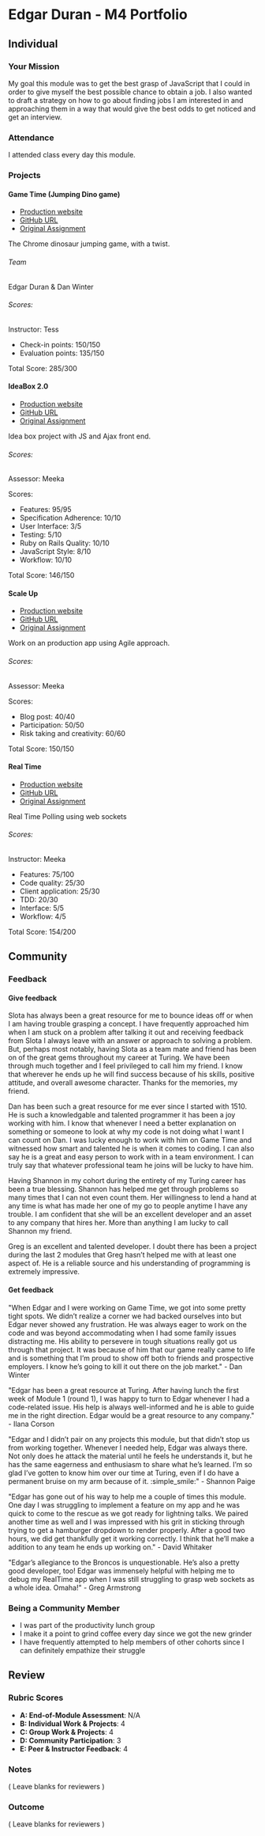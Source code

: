 # Edgar Duran - M4 Portfolio

## Individual

### Your Mission
My goal this module was to get the best grasp of JavaScript that I could in order to give myself the best possible chance to obtain a job.
I also wanted to draft a strategy on how to go about finding jobs I am interested in and approaching them in a way that would give the best odds to get noticed and get an interview.

### Attendance

I attended class every day this module.

### Projects

#### Game Time (Jumping Dino game)

* [Production website](http://danjwinter.github.io/game-time-t-rex/)
* [GitHub URL](https://github.com/edgarduran/game-time-t-rex)
* [Original Assignment](https://github.com/turingschool/lesson_plans/blob/master/ruby_04-apis_and_scalability/gametime_project.markdown)

The Chrome dinosaur jumping game, with a twist.

###### Team
Edgar Duran & Dan Winter

###### Scores:
Instructor: Tess

* Check-in points: 150/150
* Evaluation points: 135/150

Total Score: 285/300

#### IdeaBox 2.0

* [Production website](edgars-ideabox.herokuapp.com)
* [GitHub URL](https://github.com/edgarduran/ideabox-2.0)
* [Original Assignment](https://github.com/turingschool/curriculum/blob/master/source/projects/revenge_of_idea_box.markdown)

Idea box project with JS and Ajax front end.

###### Scores:
Assessor: Meeka

Scores:
* Features: 95/95
* Specification Adherence: 10/10
* User Interface: 3/5
* Testing: 5/10
* Ruby on Rails Quality: 10/10
* JavaScript Style: 8/10
* Workflow: 10/10

Total Score: 146/150

#### Scale Up

* [Production website](lookingforme.herokuapp.com)
* [GitHub URL](https://github.com/LookingForMe/lookingfor)
* [Original Assignment](https://github.com/turingschool/curriculum/blob/master/source/projects/the_scale_up.markdown)

Work on an production app using Agile approach.

###### Scores:
Assessor: Meeka

Scores:
* Blog post: 40/40
* Participation: 50/50
* Risk taking and creativity: 60/60

Total Score: 150/150

#### Real Time

* [Production website](edgars-real-time.herokuapp.com)
* [GitHub URL](https://github.com/edgarduran/real-time)
* [Original Assignment](https://github.com/turingschool/curriculum/blob/master/source/projects/real_time.markdown)

Real Time Polling using web sockets

###### Scores:

Instructor: Meeka

* Features: 75/100
* Code quality: 25/30
* Client application: 25/30
* TDD: 20/30
* Interface: 5/5
* Workflow: 4/5

Total Score: 154/200

## Community

### Feedback

#### Give feedback

Slota has always been a great resource for me to bounce ideas off or when I am having trouble grasping a concept. I have frequently approached him when I am stuck on a problem after talking it out and receiving feedback from Slota I always leave with an answer or approach to solving a problem. But, perhaps most notably, having Slota as a team mate and friend has been on of the great gems throughout my career at Turing. We have been through much together and I feel privileged to call him my friend. I know that wherever he ends up he will find success because of his skills, positive attitude, and overall awesome character. Thanks for the memories, my friend.

Dan has been such a great resource for me ever since I started with 1510. He is such a knowledgable and talented programmer it has been a joy working with him. I know that whenever I need a better explanation on something or someone to look at why my code is not doing what I want I can count on Dan. I was lucky enough to work with him on Game Time and witnessed how smart and talented he is when it comes to coding. I can also say he is a great and easy person to work with in a team environment.  I can truly say that whatever professional team he joins will be lucky to have him.

Having Shannon in my cohort during the entirety of my Turing career has been a true blessing. Shannon has helped me get through problems so many times that I can not even count them. Her willingness to lend a hand at any time is what has made her one of my go to people anytime I have any trouble. I am confident that she will be an excellent developer and an asset to any company that hires her. More than anything I am lucky to call Shannon my friend.

Greg is an excellent and talented developer. I doubt there has been a project during the last 2 modules that Greg hasn’t helped me with at least one aspect of. He is a reliable source and his understanding of programming is extremely impressive.


#### Get feedback

"When Edgar and I were working on Game Time, we got into some pretty tight spots. We didn’t realize a corner we had backed ourselves into but Edgar never showed any frustration. He was always eager to work on the code and was beyond accommodating when I had some family issues distracting me. His ability to persevere in tough situations really got us through that project. It was because of him that our game really came to life and is something that I’m proud to show off both to friends and prospective employers. I know he’s going to kill it out there on the job market." - Dan Winter

"Edgar has been a great resource at Turing. After having lunch the first week of Module 1 (round 1), I was happy to turn to Edgar whenever I had a code-related issue. His help is always well-informed and he is able to guide me in the right direction. Edgar would be a great resource to any company." - Ilana Corson

"Edgar and I didn’t pair on any projects this module, but that didn’t stop us from working together. Whenever I needed help, Edgar was always there. Not only does he attack the material until he feels he understands it, but he has the same eagerness and enthusiasm to share what he’s learned. I’m so glad I’ve gotten to know him over our time at Turing, even if I do have a permanent bruise on my arm because of it. :simple_smile:" - Shannon Paige

"Edgar has gone out of his way to help me a couple of times this module.  One day I was struggling to implement a feature on my app and he was quick to come to the rescue as we got ready for lightning talks.  We paired another time as well and I was impressed with his grit in sticking through trying to get a hamburger dropdown to render properly.  After a good two hours, we did get thankfully get it working correctly.  I think that he’ll make a addition to any team he ends up working on." - David Whitaker

"Edgar’s allegiance to the Broncos is unquestionable. He’s also a pretty good developer, too! Edgar was immensely helpful with helping me to debug my RealTime app when I was still struggling to grasp web sockets as a whole idea. Omaha!" - Greg Armstrong

### Being a Community Member

- I was part of the productivity lunch group
- I make it a point to grind coffee every day since we got the new grinder
- I have frequently attempted to help members of other cohorts since I can definitely empathize their struggle


## Review

### Rubric Scores

* **A: End-of-Module Assessment**: N/A
* **B: Individual Work & Projects**: 4
* **C: Group Work & Projects**: 4
* **D: Community Participation**: 3
* **E: Peer & Instructor Feedback**: 4

### Notes

( Leave blanks for reviewers )

### Outcome

( Leave blanks for reviewers )
